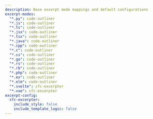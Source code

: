 ```yaml
---
description: Base excerpt mode mappings and default configurations
excerpt-modes:
  "*.py": code-outliner
  "*.js": code-outliner  
  "*.ts": code-outliner
  "*.jsx": code-outliner
  "*.tsx": code-outliner
  "*.java": code-outliner
  "*.cpp": code-outliner
  "*.c": code-outliner
  "*.cs": code-outliner
  "*.go": code-outliner
  "*.rs": code-outliner
  "*.rb": code-outliner
  "*.php": code-outliner
  "*.ex": code-outliner
  "*.elm": code-outliner
  "*.svelte": sfc-excerpter
  "*.vue": sfc-excerpter
excerpt-config:
  sfc-excerpter:
    include_style: false
    include_template_logic: false
---
```

